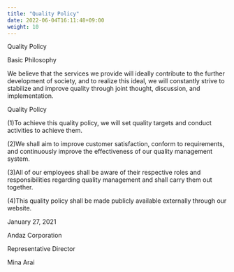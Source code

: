 ```yaml
---
title: "Quality Policy"
date: 2022-06-04T16:11:48+09:00
weight: 10
---
```


Quality Policy

Basic Philosophy

We believe that the services we provide will ideally contribute to the further development of society, and to realize this ideal, we will constantly strive to stabilize and improve quality through joint thought, discussion, and implementation.

Quality Policy

(1)To achieve this quality policy, we will set quality targets and conduct activities to achieve them.

(2)We shall aim to improve customer satisfaction, conform to requirements, and continuously improve the effectiveness of our quality management system.

(3)All of our employees shall be aware of their respective roles and responsibilities regarding quality management and shall carry them out together.

(4)This quality policy shall be made publicly available externally through our website.

January 27, 2021

Andaz Corporation

Representative Director

Mina Arai